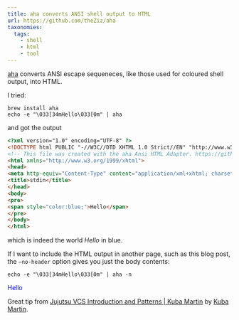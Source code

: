 ```yaml
---
title: aha converts ANSI shell output to HTML
url: https://github.com/theZiz/aha
taxonomies:
  tags:
    - shell
    - html
    - tool
---
```


[aha](https://github.com/theZiz/aha) converts ANSI escape sequeneces, like those used for coloured shell output, into HTML.

I tried:

```shell
brew install aha
echo -e "\033[34mHello\033[0m" | aha
```

and got the output

```html
<?xml version="1.0" encoding="UTF-8" ?>
<!DOCTYPE html PUBLIC "-//W3C//DTD XHTML 1.0 Strict//EN" "http://www.w3.org/TR/xhtml1/DTD/xhtml1-strict.dtd">
<!-- This file was created with the aha Ansi HTML Adapter. https://github.com/theZiz/aha -->
<html xmlns="http://www.w3.org/1999/xhtml">
<head>
<meta http-equiv="Content-Type" content="application/xml+xhtml; charset=UTF-8"/>
<title>stdin</title>
</head>
<body>
<pre>
<span style="color:blue;">Hello</span>
</pre>
</body>
</html>
```

which is indeed the world _Hello_ in blue.

If I want to include the HTML output in another page, such as this blog post, the `—no-header` option gives you just the body contents:

```
echo -e "\033[34mHello\033[0m" | aha -n
```

<span style="color:blue;">Hello</span>

Great tip from [Jujutsu VCS Introduction and Patterns | Kuba Martin](https://kubamartin.com/posts/introduction-to-the-jujutsu-vcs/) by [Kuba Martin](https://kubamartin.com/).

